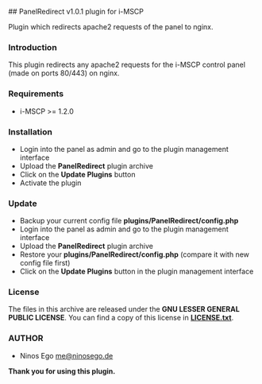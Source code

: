 ## PanelRedirect v1.0.1 plugin for i-MSCP

Plugin which redirects apache2 requests of the panel to nginx.

### Introduction

This plugin redirects any apache2 requests for the i-MSCP control panel (made on ports 80/443) on nginx.

### Requirements

* i-MSCP >= 1.2.0

### Installation

* Login into the panel as admin and go to the plugin management interface
* Upload the **PanelRedirect** plugin archive
* Click on the **Update Plugins** button
* Activate the plugin

### Update

* Backup your current config file **plugins/PanelRedirect/config.php**
* Login into the panel as admin and go to the plugin management interface
* Upload the **PanelRedirect** plugin archive
* Restore your **plugins/PanelRedirect/config.php** (compare it with new config file first)
* Click on the **Update Plugins** button in the plugin management interface

### License

The files in this archive are released under the **GNU LESSER GENERAL PUBLIC LICENSE**. You can find a copy of this
license in **[LICENSE.txt](LICENSE.txt)**.

### AUTHOR

 * Ninos Ego <me@ninosego.de>

**Thank you for using this plugin.**
